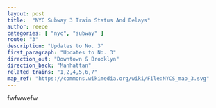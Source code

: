 ```yaml
---
layout: post
title:  "NYC Subway 3 Train Status And Delays"
author: reece
categories: [ "nyc", "subway" ]
route: "3"
description: "Updates to No. 3"
first_paragraph: "Updates to No. 3"
direction_out: "Downtown & Brooklyn"
direction_back: "Manhattan"
related_trains: "1,2,4,5,6,7"
map_ref: "https://commons.wikimedia.org/wiki/File:NYCS_map_3.svg"
---
```


fwfwwefw
